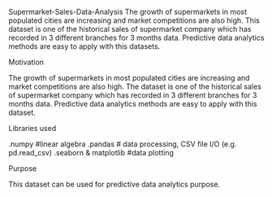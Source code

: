 Supermarket-Sales-Data-Analysis
The growth of supermarkets in most populated cities are increasing and market competitions are also high. This dataset is one of the historical sales of supermarket company which has recorded in 3 different branches for 3 months data. Predictive data analytics methods are easy to apply with this datasets.

Motivation

The growth of supermarkets in most populated cities are increasing and market competitions are also high. The dataset is one of the historical sales of supermarket company which has recorded in 3 different branches for 3 months data. Predictive data analytics methods are easy to apply with this dataset.

Libraries used

.numpy #linear algebra
.pandas # data processing, CSV file I/O (e.g. pd.read_csv)
.seaborn & matplotlib #data plotting

Purpose

This dataset can be used for predictive data analytics purpose.
